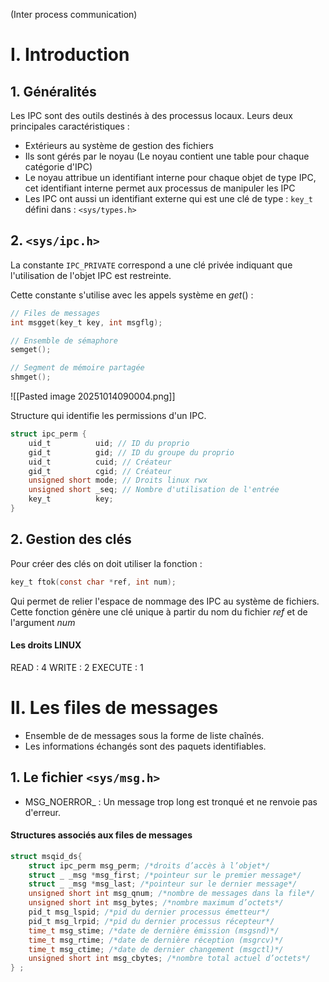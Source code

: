 (Inter process communication)
# I. Introduction
## 1. Généralités
Les IPC sont des outils destinés à des processus locaux. 
Leurs deux principales caractéristiques : 
- Extérieurs au système de gestion des fichiers
- Ils sont gérés par le noyau (Le noyau contient une table pour chaque catégorie d'IPC)
- Le noyau attribue un identifiant interne pour chaque objet de type IPC, cet identifiant interne permet aux processus de manipuler les IPC
- Les IPC ont aussi un identifiant externe qui est une clé de type : ```key_t``` défini dans : ```<sys/types.h>```


## 2. ```<sys/ipc.h>```
La constante ```IPC_PRIVATE``` correspond a une clé privée indiquant que l'utilisation de l'objet IPC est restreinte. 

Cette constante s'utilise avec les appels système en $get()$ :
```C
// Files de messages
int msgget(key_t key, int msgflg);

// Ensemble de sémaphore
semget();

// Segment de mémoire partagée
shmget(); 
```

![[Pasted image 20251014090004.png]]

Structure qui identifie les permissions d'un IPC.
```C
struct ipc_perm {
	uid_t          uid; // ID du proprio
	gid_t          gid; // ID du groupe du proprio
	uid_t          cuid; // Créateur
	gid_t          cgid; // Créateur
	unsigned short mode; // Droits linux rwx
	unsigned short _seq; // Nombre d'utilisation de l'entrée
	key_t          key;
}
```


## 2. Gestion des clés
Pour créer des clés on doit utiliser la fonction : 
```C
key_t ftok(const char *ref, int num);
```
Qui permet de relier l'espace de nommage des IPC au système de fichiers. 
Cette fonction génère une clé unique à partir du nom du fichier $ref$ et de l'argument $num$


#### Les droits LINUX
READ : $4$
WRITE : $2$
EXECUTE : $1$

# II. Les files de messages
- Ensemble de de messages sous la forme de liste chaînés. 
- Les informations échangés sont des paquets identifiables. 

## 1. Le fichier ```<sys/msg.h>```
- MSG_NOERROR_ : Un message trop long est tronqué et ne renvoie pas d'erreur.

#### Structures associés aux files de messages
```C
struct msqid_ds{
	struct ipc_perm msg_perm; /*droits d’accès à l’objet*/
	struct _ _msg *msg_first; /*pointeur sur le premier message*/
	struct _ _msg *msg_last; /*pointeur sur le dernier message*/
	unsigned short int msg_qnum; /*nombre de messages dans la file*/
	unsigned short int msg_bytes; /*nombre maximum d’octets*/
	pid_t msg_lspid; /*pid du dernier processus émetteur*/
	pid_t msg_lrpid; /*pid du dernier processus récepteur*/
	time_t msg_stime; /*date de dernière émission (msgsnd)*/
	time_t msg_rtime; /*date de dernière réception (msgrcv)*/
	time_t msg_ctime; /*date de dernier changement (msgctl)*/
	unsigned short int msg_cbytes; /*nombre total actuel d’octets*/
} ;
```